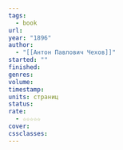 ```yaml
---
tags:
  - book
url: 
year: "1896"
author:
  - "[[Антон Павлович Чехов]]"
started: ""
finished: 
genres: 
volume: 
timestamp: 
units: страниц
status: 
rate:
  - ☆☆☆☆☆
cover: 
cssclasses:
---
```

